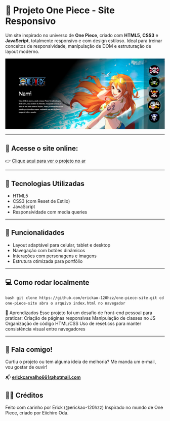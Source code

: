 # 🌊 Projeto One Piece - Site Responsivo

Um site inspirado no universo de **One Piece**, criado com **HTML5**, **CSS3** e **JavaScript**, totalmente responsivo e com design estiloso. Ideal para treinar conceitos de responsividade, manipulação de DOM e estruturação de layout moderno.

![Preview do Projeto](./assets/preview.jpg) 

---

## 🔗 Acesse o site online:

👉 [Clique aqui para ver o projeto no ar](https://erickao-120hzz.github.io/one-piece-site/)

---

## 🚀 Tecnologias Utilizadas

- HTML5
- CSS3 (com Reset de Estilo)
- JavaScript
- Responsividade com media queries

---

## 📱 Funcionalidades

- Layout adaptável para celular, tablet e desktop
- Navegação com botões dinâmicos
- Interações com personagens e imagens
- Estrutura otimizada para portfólio

---

## 💻 Como rodar localmente

`bash
git clone https://github.com/erickao-120hzz/one-piece-site.git
cd one-piece-site
abra o arquivo index.html no navegador`

🧠 Aprendizados
Esse projeto foi um desafio de front-end pessoal para praticar:
Criação de páginas responsivas
Manipulação de classes no JS
Organização de código HTML/CSS
Uso de reset.css para manter consistência visual entre navegadores

---

## 🤝 Fala comigo!

Curtiu o projeto ou tem alguma ideia de melhoria? Me manda um e-mail, vou gostar de ouvir!

📬 **erickcarvalho661@hotmail.com**

## 🏴‍☠️ Créditos
Feito com carinho por Erick (@erickao-120hzz)
Inspirado no mundo de One Piece, criado por Eiichiro Oda.




